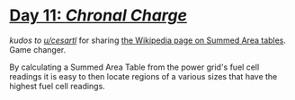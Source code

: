 # [**Day 11:** *Chronal Charge*](https://adventofcode.com/2018/day/11)

*kudos to [u/cesartl](https://www.reddit.com/user/cesartl)* for sharing [the Wikipedia page on Summed Area tables](https://en.wikipedia.org/wiki/Summed-area_table). Game changer.

By calculating a Summed Area Table from the power grid's fuel cell readings it is easy to then locate regions of a various sizes that have the highest fuel cell readings.